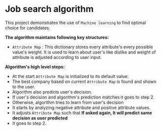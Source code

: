 Job search algorithm
====================

This project demonstrates the use of `Machine learning` to find optimal choice for candidates.

**The algorithm maintains following key structures:**
* `Attribute Map` : This dictionary stores every attribute's every possible value's weight. It is used to
learn about user's like dislike and weight of attribute is adjusted according to user input.

**Algorithm's high level steps:**
* At the start `Attribute Map` is initialized to its default value.
* The best company based on current `Attribute Map` is found and shown to the user.
* Algorithm also predicts user's decision.
* If user's decision and algorithm's prediction  matches it goes to step 2.
* Otherwise, algorithm tries to learn from user's decision
* It starts by analyzing negative attribute and positive attribute values.
* It adjusts `Attribute Map` such that **If asked again, It will predict same decision as user predicted**
* It goes to step 2.
